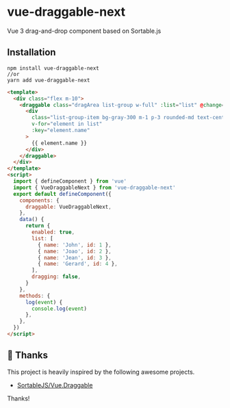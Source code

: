 # vue-draggable-next

Vue 3 drag-and-drop component based on Sortable.js

## Installation

```
npm install vue-draggable-next
//or
yarn add vue-draggable-next
```

```html
<template>
  <div class="flex m-10">
    <draggable class="dragArea list-group w-full" :list="list" @change="log">
      <div
        class="list-group-item bg-gray-300 m-1 p-3 rounded-md text-center"
        v-for="element in list"
        :key="element.name"
      >
        {{ element.name }}
      </div>
    </draggable>
  </div>
</template>
<script>
  import { defineComponent } from 'vue'
  import { VueDraggableNext } from 'vue-draggable-next'
  export default defineComponent({
    components: {
      draggable: VueDraggableNext,
    },
    data() {
      return {
        enabled: true,
        list: [
          { name: 'John', id: 1 },
          { name: 'Joao', id: 2 },
          { name: 'Jean', id: 3 },
          { name: 'Gerard', id: 4 },
        ],
        dragging: false,
      }
    },
    methods: {
      log(event) {
        console.log(event)
      },
    },
  })
</script>
```

## 🌸 Thanks

This project is heavily inspired by the following awesome projects.

- [SortableJS/Vue.Draggable](https://github.com/SortableJS/Vue.Draggable)

Thanks!
